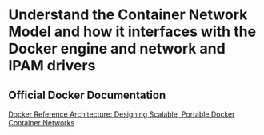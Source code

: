 # Understand the Container Network Model and how it interfaces with the Docker engine and network and IPAM drivers

## Official Docker Documentation
[Docker Reference Architecture: Designing Scalable, Portable Docker Container Networks](https://success.docker.com/article/networking)
